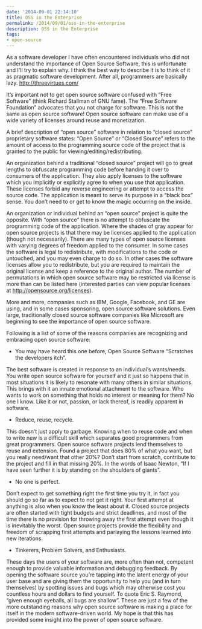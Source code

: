 ```yaml
---
date: '2014-09-01 22:14:10'
title: OSS in the Enterprise
permalink: /2014/09/01/oss-in-the-enterprise
description: OSS in the Enterprise
tags:
- open-source
---
```


As a software developer I have often encountered individuals who did not understand the importance of Open Source Software, this is unfortunate and I'll try to explain why.  I think the best way to describe it is to think of it as pragmatic software development. After all, programmers are basically lazy. http://threevirtues.com/

It’s important not to get open source software confused with “Free Software” (think Richard Stallman of GNU fame). The “Free Software Foundation” advocates that you not charge for software. This is not the same as open source software!
Open source software can make use of a wide variety of licenses around reuse and monetization.

A brief description of “open source” software in relation to “closed source” proprietary software states: “Open Source” or “Closed Source” refers to the amount of access to the programming source code of the project that is granted to the public for viewing/editing/redistributing.

An organization behind a traditional “closed source” project will go to great lengths to obfuscate programming code before handing it over to consumers of the application. They also apply licenses to the software which you implicitly or explicitly agree to when you use that application. These licenses forbid any reverse engineering or attempt to access the source code. The application is meant to serve its purpose in a “black box” sense. You don’t need to or get to know the magic occurring on the inside.

An organization or individual behind an “open source” project is quite the opposite. With “open source” there is no attempt to obfuscate the programming code of the application. Where the shades of gray appear for open source projects is that there may be licenses applied to the application (though not necessarily). There are many types of open source licenses with varying degrees of freedom applied to the consumer. In some cases the software is legal to redistribute, with modifications to the code or untouched, and you may even charge to do so. In other cases the software licenses allow you to redistribute, but you are required to maintain the original license and keep a reference to the original author. The number of permutations in which open source software may be restricted via license is more than can be listed here (interested parties can view popular licenses at http://opensource.org/licenses).

More and more, companies such as IBM, Google, Facebook, and GE are using, and in some cases sponsoring, open source software solutions. Even large, traditionally closed source software companies like Microsoft are beginning to see the importance of open source software.

Following is a list of some of the reasons companies are recognizing and embracing open source software:

- You may have heard this one before, Open Source Software “Scratches the developers itch”.

The best software is created in response to an individual’s wants/needs. You write open source software for yourself and it just so happens that in most situations it is likely to resonate with many others in similar situations. This brings with it an innate emotional attachment to the software. Who wants to work on something that holds no interest or meaning for them? No one I know. Like it or not, passion, or lack thereof, is readily apparent in software.

- Reduce, reuse, recycle.

This doesn’t just apply to garbage. Knowing when to reuse code and when to write new is a difficult skill which separates good programmers from great programmers. Open source software projects lend themselves to reuse and extension. Found a project that does 80% of what you want, but you really need/want that other 20%? Don’t start from scratch, contribute to the project and fill in that missing 20%. In the words of Isaac Newton, “If I have seen further it is by standing on the shoulders of giants”.

- No one is perfect.

Don’t expect to get something right the first time you try it, in fact you should go so far as to expect to not get it right. Your first attempt at anything is also when you know the least about it. Closed source projects are often started with tight budgets and strict deadlines, and most of the time there is no provision for throwing away the first attempt even though it is inevitably the worst. Open source projects provide the flexibility and freedom of scrapping first attempts and parlaying the lessons learned into new iterations.

- Tinkerers, Problem Solvers, and Enthusiasts.

These days the users of your software are, more often than not, competent enough to provide valuable information and debugging feedback. By opening the software source you’re tapping into the latent energy of your user base and are giving them the opportunity to help you (and in turn themselves) by spotting issues and bugs which may otherwise cost you countless hours and dollars to find yourself. To quote Eric S. Raymond, “given enough eyeballs, all bugs are shallow”.
These are just a few of the more outstanding reasons why open source software is making a place for itself in the modern software-driven world. My hope is that this has provided some insight into the power of open source software.
